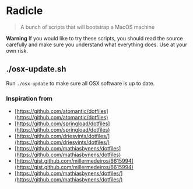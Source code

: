 # Radicle

> A bunch of scripts that will bootstrap a MacOS machine

**Warning** If you would like to try these scripts, you should read the source carefully and make sure you understand what everything does. Use at your own risk.

## ./osx-update.sh

Run `./osx-update` to make sure all OSX software is up to date.

### Inspiration from

- [https://github.com/atomantic/dotfiles](https://github.com/atomantic/dotfiles)
- [https://github.com/springload/dotfiles](https://github.com/springload/dotfiles)
- [https://github.com/driesvints/dotfiles/](https://github.com/driesvints/dotfiles/)
- [https://github.com/mathiasbynens/dotfiles](https://github.com/mathiasbynens/dotfiles)
- [https://gist.github.com/millermedeiros/6615994](https://gist.github.com/millermedeiros/6615994)
- [https://github.com/mathiasbynens/dotfiles/](https://github.com/mathiasbynens/dotfiles/)
